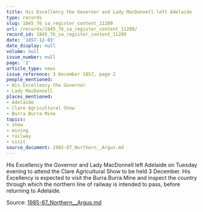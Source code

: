 ```yaml
---
title: His Excellency the Governor and Lady MacDonnell left Adelaide
type: records
slug: 1845_76_sa_register_content_11289
url: /records/1845_76_sa_register_content_11289/
record_id: 1845_76_sa_register_content_11289
date: '1857-12-03'
date_display: null
volume: null
issue_number: null
page: '2'
article_type: news
issue_reference: 3 December 1857, page 2
people_mentioned:
- His Excellency the Governor
- Lady MacDonnell
places_mentioned:
- Adelaide
- Clare Agricultural Show
- Burra Burra Mine
topics:
- show
- mining
- railway
- visit
source_document: 1985-87_Northern__Argus.md
---
```


His Excellency the Governor and Lady MacDonnell left Adelaide on Tuesday evening to attend the Clare Agricultural Show to be held 3 December. His Excellency is expected to visit the Burra Burra Mine and inspect the country through which the northern line of railway is intended to pass, before returning to Adelaide.

Source: [1985-87_Northern__Argus.md](/downloads/markdown/1985-87_Northern__Argus.md)
